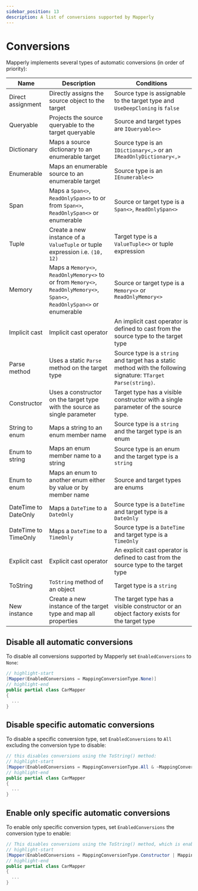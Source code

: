 ```yaml
---
sidebar_position: 13
description: A list of conversions supported by Mapperly
---
```


# Conversions

Mapperly implements several types of automatic conversions (in order of priority):

| Name                 | Description                                                                                                               | Conditions                                                                                                      |
| -------------------- | ------------------------------------------------------------------------------------------------------------------------- | --------------------------------------------------------------------------------------------------------------- |
| Direct assignment    | Directly assigns the source object to the target                                                                          | Source type is assignable to the target type and `UseDeepCloning` is `false`                                    |
| Queryable            | Projects the source queryable to the target queryable                                                                     | Source and target types are `IQueryable<>`                                                                      |
| Dictionary           | Maps a source dictionary to an enumerable target                                                                          | Source type is an `IDictionary<,>` or an `IReadOnlyDictionary<,>`                                               |
| Enumerable           | Maps an enumerable source to an enumerable target                                                                         | Source type is an `IEnumerable<>`                                                                               |
| Span                 | Maps a `Span<>`, `ReadOnlySpan<>` to or from `Span<>`, `ReadOnlySpan<>` or enumerable                                     | Source or target type is a `Span<>`, `ReadOnlySpan<>`                                                           |
| Tuple                | Create a new instance of a `ValueTuple` or tuple expression i.e. `(10, 12)`                                               | Target type is a `ValueTuple<>` or tuple expression                                                             |
| Memory               | Maps a `Memory<>`, `ReadOnlyMemory<>` to or from `Memory<>`, `ReadOnlyMemory<>`, `Span<>`, `ReadOnlySpan<>` or enumerable | Source or target type is a `Memory<>` or `ReadOnlyMemory<>`                                                     |
| Implicit cast        | Implicit cast operator                                                                                                    | An implicit cast operator is defined to cast from the source type to the target type                            |
| Parse method         | Uses a static `Parse` method on the target type                                                                           | Source type is a `string` and target has a static method with the following signature: `TTarget Parse(string)`. |
| Constructor          | Uses a constructor on the target type with the source as single parameter                                                 | Target type has a visible constructor with a single parameter of the source type.                               |
| String to enum       | Maps a string to an enum member name                                                                                      | Source type is a `string` and the target type is an enum                                                        |
| Enum to string       | Maps an enum member name to a string                                                                                      | Source type is an enum and the target type is a `string`                                                        |
| Enum to enum         | Maps an enum to another enum either by value or by member name                                                            | Source and target types are enums                                                                               |
| DateTime to DateOnly | Maps a `DateTime` to a `DateOnly`                                                                                         | Source type is a `DateTime` and target type is a `DateOnly`                                                     |
| DateTime to TimeOnly | Maps a `DateTime` to a `TimeOnly`                                                                                         | Source type is a `DateTime` and target type is a `TimeOnly`                                                     |
| Explicit cast        | Explicit cast operator                                                                                                    | An explicit cast operator is defined to cast from the source type to the target type                            |
| ToString             | `ToString` method of an object                                                                                            | Target type is a `string`                                                                                       |
| New instance         | Create a new instance of the target type and map all properties                                                           | The target type has a visible constructor or an object factory exists for the target type                       |

## Disable all automatic conversions

To disable all conversions supported by Mapperly set `EnabledConversions` to `None`:

```csharp
// highlight-start
[Mapper(EnabledConversions = MappingConversionType.None)]
// highlight-end
public partial class CarMapper
{
  ...
}
```

## Disable specific automatic conversions

To disable a specific conversion type, set `EnabledConversions` to `All` excluding the conversion type to disable:

```csharp
// this disables conversions using the ToString() method:
// highlight-start
[Mapper(EnabledConversions = MappingConversionType.All & ~MappingConversionType.ToStringMethod)]
// highlight-end
public partial class CarMapper
{
  ...
}
```

## Enable only specific automatic conversions

To enable only specific conversion types, set `EnabledConversions` the conversion type to enable:

```csharp
// This disables conversions using the ToString() method, which is enabled by default:
// highlight-start
[Mapper(EnabledConversions = MappingConversionType.Constructor | MappingConversionType.ExplicitCast)]
// highlight-end
public partial class CarMapper
{
  ...
}
```
